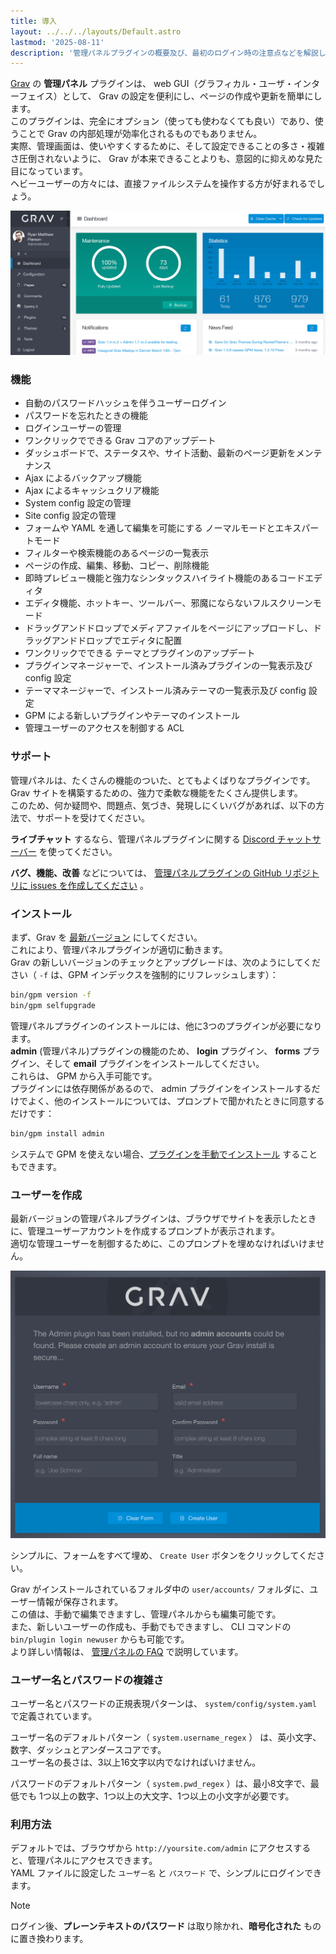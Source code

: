 ```yaml
---
title: 導入
layout: ../../../layouts/Default.astro
lastmod: '2025-08-11'
description: '管理パネルプラグインの概要及び、最初のログイン時の注意点などを解説します。'
---
```


[Grav](https://github.com/getgrav/grav) の **管理パネル** プラグインは、 web GUI（グラフィカル・ユーザ・インターフェイス）として、 Grav の設定を便利にし、ページの作成や更新を簡単にします。  
このプラグインは、完全にオプション（使っても使わなくても良い）であり、使うことで Grav の内部処理が効率化されるものでもありません。  
実際、管理画面は、使いやすくするために、そして設定できることの多さ・複雑さ圧倒されないように、 Grav が本来できることよりも、意図的に抑えめな見た目になっています。  
ヘビーユーザーの方々には、直接ファイルシステムを操作する方が好まれるでしょう。

![](admin-dashboard.png)

<h3 id="features">機能</h3>

* 自動のパスワードハッシュを伴うユーザーログイン
* パスワードを忘れたときの機能
* ログインユーザーの管理
* ワンクリックでできる Grav コアのアップデート
* ダッシュボードで、ステータスや、サイト活動、最新のページ更新をメンテナンス
* Ajax によるバックアップ機能
* Ajax によるキャッシュクリア機能
* System config 設定の管理
* Site config 設定の管理
* フォームや YAML を通して編集を可能にする ノーマルモードとエキスパートモード
* フィルターや検索機能のあるページの一覧表示
* ページの作成、編集、移動、コピー、削除機能
* 即時プレビュー機能と強力なシンタックスハイライト機能のあるコードエディタ
* エディタ機能、ホットキー、ツールバー、邪魔にならないフルスクリーンモード
* ドラッグアンドドロップでメディアファイルをページにアップロードし、ドラッグアンドドロップでエディタに配置
* ワンクリックでできる テーマとプラグインのアップデート
* プラグインマネージャーで、インストール済みプラグインの一覧表示及び config 設定
* テーママネージャーで、インストール済みテーマの一覧表示及び config 設定
* GPM による新しいプラグインやテーマのインストール
* 管理ユーザーのアクセスを制御する ACL

<h3 id="support">サポート</h3>

管理パネルは、たくさんの機能のついた、とてもよくばりなプラグインです。  
Grav サイトを構築するための、強力で柔軟な機能をたくさん提供します。  
このため、何か疑問や、問題点、気づき、発現しにくいバグがあれば、以下の方法で、サポートを受けてください。

**ライブチャット** するなら、管理パネルプラグインに関する [Discord チャットサーバー](https://chat.getgrav.org) を使ってください。

**バグ、機能、改善** などについては、 [管理パネルプラグインの GitHub リポジトリに issues を作成してください](https://github.com/getgrav/grav-plugin-admin) 。

<h3 id="installation">インストール</h3>

まず、Grav を [最新バージョン](../../01.basics/08.updates/#which-version-do-i-have/) にしてください。  
これにより、管理パネルプラグインが適切に動きます。  
Grav の新しいバージョンのチェックとアップグレードは、次のようにしてください（ `-f` は、GPM インデックスを強制的にリフレッシュします）：

```bash
bin/gpm version -f
bin/gpm selfupgrade
```

管理パネルプラグインのインストールには、他に3つのプラグインが必要になります。  
**admin** (管理パネル)プラグインの機能のため、 **login** プラグイン、 **forms** プラグイン、そして **email** プラグインをインストールしてください。  
これらは、 GPM から入手可能です。  
プラグインには依存関係があるので、 admin プラグインをインストールするだけでよく、他のインストールについては、プロンプトで聞かれたときに同意するだけです：

```bash
bin/gpm install admin
```

システムで GPM を使えない場合、[プラグインを手動でインストール](../09.faq/#manual-installation-of-admin) することもできます。

<h3 id="creating-a-user">ユーザーを作成</h3>

最新バージョンの管理パネルプラグインは、ブラウザでサイトを表示したときに、管理ユーザーアカウントを作成するプロンプトが表示されます。  
適切な管理ユーザーを制御するために、このプロンプトを埋めなければいけません。

![](new-user.png)

シンプルに、フォームをすべて埋め、 `Create User` ボタンをクリックしてください。

Grav がインストールされているフォルダ中の `user/accounts/` フォルダに、ユーザー情報が保存されます。  
この値は、手動で編集できますし、管理パネルからも編集可能です。  
また、新しいユーザーの作成も、手動でもできますし、 CLI コマンドの `bin/plugin login newuser` からも可能です。  
より詳しい情報は、 [管理パネルの FAQ](../09.faq/#adding-and-managing-users) で説明しています。

<h3 id="username-and-password-complexity">ユーザー名とパスワードの複雑さ</h3>

ユーザー名とパスワードの正規表現パターンは、 `system/config/system.yaml` で定義されています。

ユーザー名のデフォルトパターン（ `system.username_regex` ） は、英小文字、数字、ダッシュとアンダースコアです。  
ユーザー名の長さは、3以上16文字以内でなければいけません。

パスワードのデフォルトパターン（ `system.pwd_regex` ）は、最小8文字で、最低でも 1つ以上の数字、1つ以上の大文字、1つ以上の小文字が必要です。

<h3 id="usage">利用方法</h3>

デフォルトでは、ブラウザから `http://yoursite.com/admin` にアクセスすると、管理パネルにアクセスできます。  
YAML ファイルに設定した `ユーザー名` と `パスワード` で、シンプルにログインできます。

> [!Note]  
> ログイン後、**プレーンテキストのパスワード** は取り除かれ、**暗号化された** ものに置き換わります。

